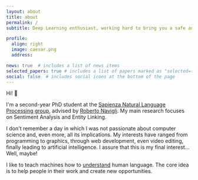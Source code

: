 ```yaml
---
layout: about
title: about
permalink: /
subtitle: Deep Learning enthusiast, working hard to bring you a safe and smart <a href='https://en.wikipedia.org/wiki/Artificial_intelligence'>AI</a>.

profile:
  align: right
  image: caesar.png
  address: 

news: true  # includes a list of news items
selected_papers: true # includes a list of papers marked as "selected={true}"
social: false  # includes social icons at the bottom of the page
---
```


Hi! :wave:

I'm a second-year PhD student at the [Sapienza Natural Language Processing group](http://nlp.uniroma1.it/), advised by [Roberto Navigli](https://www.diag.uniroma1.it/navigli/). My main research focuses on Sentiment Analysis and Entity Linking. 

I don't remember a day in which I was not passionate about computer science and, even more, all its implications. My interests have ranged from programming to graphics, through web development, even video editing, finally leading to artificial intelligence. I assure that this is my final interest... Well, maybe!

I like to teach machines how to [understand](https://en.wikipedia.org/wiki/Natural-language_understanding) human language. The core idea is to help people in their work and create new opportunities.
